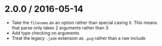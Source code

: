 2.0.0 / 2016-05-14
==================

  * Take the `filename` as an option rather than special casing it.  This means that parse only takes 2 arguments rather than 3
  * Add type checking on arguments
  * Treat the legacy `.jade` extension as `.pug` rather than a raw include
